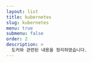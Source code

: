 ```yaml
---
layout: list
title: kubernetes
slug: kubernetes
menu: true
submenu: false
order: 2
description: >
  도커와 관련된 내용을 정리하였습니다.  
---
```

